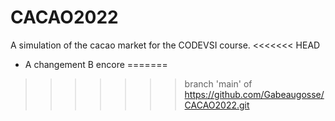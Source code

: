 # CACAO2022

A simulation of the cacao market for the CODEVSI course.
<<<<<<< HEAD
* A
 changement B
 encore
=======
>>>>>>> branch 'main' of https://github.com/Gabeaugosse/CACAO2022.git
